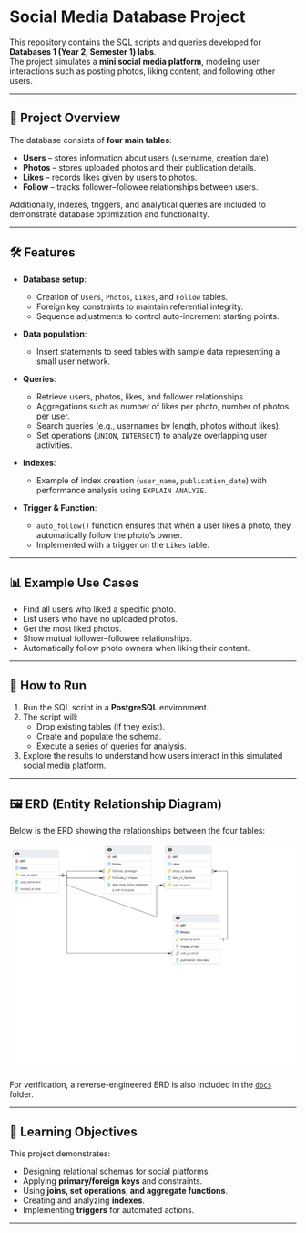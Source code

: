 # Social Media Database Project  

This repository contains the SQL scripts and queries developed for **Databases 1 (Year 2, Semester 1) labs**.  
The project simulates a **mini social media platform**, modeling user interactions such as posting photos, liking content, and following other users.  

---

## 📂 Project Overview  

The database consists of **four main tables**:  

- **Users** – stores information about users (username, creation date).  
- **Photos** – stores uploaded photos and their publication details.  
- **Likes** – records likes given by users to photos.  
- **Follow** – tracks follower–followee relationships between users.  

Additionally, indexes, triggers, and analytical queries are included to demonstrate database optimization and functionality.  

---

## 🛠️ Features  

- **Database setup**:  
  - Creation of `Users`, `Photos`, `Likes`, and `Follow` tables.  
  - Foreign key constraints to maintain referential integrity.  
  - Sequence adjustments to control auto-increment starting points.  

- **Data population**:  
  - Insert statements to seed tables with sample data representing a small user network.  

- **Queries**:  
  - Retrieve users, photos, likes, and follower relationships.  
  - Aggregations such as number of likes per photo, number of photos per user.  
  - Search queries (e.g., usernames by length, photos without likes).  
  - Set operations (`UNION`, `INTERSECT`) to analyze overlapping user activities.  

- **Indexes**:  
  - Example of index creation (`user_name`, `publication_date`) with performance analysis using `EXPLAIN ANALYZE`.  

- **Trigger & Function**:  
  - `auto_follow()` function ensures that when a user likes a photo, they automatically follow the photo’s owner.  
  - Implemented with a trigger on the `Likes` table.  

---

## 📊 Example Use Cases  

- Find all users who liked a specific photo.  
- List users who have no uploaded photos.  
- Get the most liked photos.  
- Show mutual follower–followee relationships.  
- Automatically follow photo owners when liking their content.  

---

## 🚀 How to Run  

1. Run the SQL script in a **PostgreSQL** environment.  
2. The script will:  
   - Drop existing tables (if they exist).  
   - Create and populate the schema.  
   - Execute a series of queries for analysis.  
3. Explore the results to understand how users interact in this simulated social media platform.  

---

## 🖼️ ERD (Entity Relationship Diagram)  

Below is the ERD showing the relationships between the four tables:  

![ERD Diagram](./docs/ERD.png)

For verification, a reverse-engineered ERD is also included in the [`docs`](./docs) folder.  

---

## 📖 Learning Objectives  

This project demonstrates:  
- Designing relational schemas for social platforms.  
- Applying **primary/foreign keys** and constraints.  
- Using **joins, set operations, and aggregate functions**.  
- Creating and analyzing **indexes**.  
- Implementing **triggers** for automated actions.  

---
